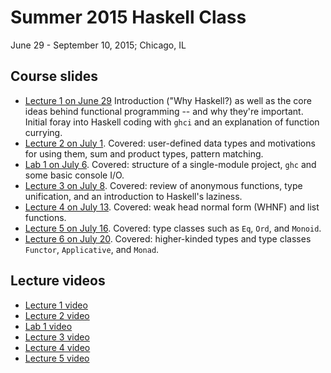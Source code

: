 # Summer 2015 Haskell Class 

June 29 - September 10, 2015; Chicago, IL

## Course slides
* [Lecture 1 on June 29](https://docs.google.com/presentation/d/1rnqw2WXHZ_KnjoQ5Wu92of0aPvemhi_GnCzY_xPMjms/edit?usp=sharing) Introduction ("Why Haskell?) as well as the core ideas behind functional programming -- and why they're important. Initial foray into Haskell coding with ```ghci``` and an explanation of function currying. 
* [Lecture 2 on July 1](https://docs.google.com/presentation/d/17PCpozzLOsdk99XqA47vvImEHZTSkKs-9wyUJq7Ftks/edit#slide=id.p). Covered: user-defined data types and motivations for using them, sum and product types, pattern matching. 
* [Lab 1 on July 6](https://docs.google.com/presentation/d/1K4M9Fzqa9FD2druXJrfRpHd6TTeyy3o3JguWHi1yWSc/edit?usp=sharing). Covered: structure of a single-module project, ```ghc``` and some basic console I/O. 
* [Lecture 3 on July 8](https://docs.google.com/presentation/d/1OUWDyCEDKlVFNmAn4Ja7HCkrFV_Kc1ucwyMEvOBCap8/edit?usp=sharing). Covered: review of anonymous functions, type unification, and an introduction to Haskell's laziness. 
* [Lecture 4 on July 13](https://docs.google.com/presentation/d/1FIZX9BF-isjDkAN4D96KpAdzBNJ9bVQ1sYh3bqF8DO8/edit?usp=sharing). Covered: weak head normal form (WHNF) and list functions. 
* [Lecture 5 on July 16](https://docs.google.com/presentation/d/1Yx02f9OUSoaFgKCIg0uApZa9wuR-cIQk7b1Y_Hkg-4E/edit#slide=id.p). Covered: type classes such as ```Eq```, ```Ord```, and ```Monoid```. 
* [Lecture 6 on July 20](https://docs.google.com/presentation/d/1UahLtttRrw0-lRByXD5rmtDnU50KTXBX9DN5VnRTupY/edit#slide=id.ga2fedb778_0_0). Covered: higher-kinded types and type classes ```Functor```, ```Applicative```, and ```Monad```. 

## Lecture videos
* [Lecture 1 video](https://www.youtube.com/watch?v=ZoBOUqS1jgI)
* [Lecture 2 video](https://www.youtube.com/watch?v=okRn7qNewwE)
* [Lab 1 video](https://www.youtube.com/watch?v=9ZxvLIJybzs)
* [Lecture 3 video](https://www.youtube.com/watch?v=iuBwKIcC198)
* [Lecture 4 video](https://www.youtube.com/watch?v=LVWrWT0JKSA)
* [Lecture 5 video](https://www.youtube.com/watch?v=HGGEqc7zQvk)
